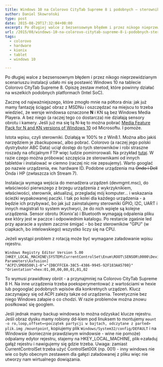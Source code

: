 ```yaml
---
title: Windows 10 na Colorovo CityTab Supreme 8 i podobnych – sterowniki
author: Daniel Skowroński
type: post
date: 2015-08-29T17:32:04+00:00
excerpt: Po długiej walce z bezsensownym błędem i przez nikogo nieprzewidzianym scenariuszu instalacji udało mi się postawić Windows 10 na tablecie Colorovo CityTab Supreme 8. Opiszę zestaw metod, które powinny działać na wszelkich podobnych platformach (Intel SoC).
url: /2015/08/windows-10-na-colorovo-citytab-supreme-8-i-podobnych-sterowniki/
tags:
  - colorovo
  - hardware
  - kionix
  - tablet
  - windows 10

---
```

Po długiej walce z bezsensownym błędem i przez nikogo nieprzewidzianym scenariuszu instalacji udało mi się postawić Windows 10 na tablecie Colorovo CityTab Supreme 8. Opiszę zestaw metod, które powinny działać na wszelkich podobnych platformach (Intel SoC).

Zacznę od najważniejszego, które zmogło mnie na półtora dnia: jak już mamy fantazję ściągać obraz z MSDNu i oszczędzać na miejscu to trzeba wiedzieć, że wersje windowsa oznaczone **N** i KN są bez Windows Media Playera. A bez niego (a raczej tego co dostarcza) nie działają sensory obrotu i kamery. Jeśli już ma się tą N-kę to można pobrać [Media Feature Pack for N and KN versions of Windows 10][1] od Microsoftu. I pomoże.

Istota wpisu, czyli sterowniki. Działają w 100% te z Win8.1. Można albo jakiś narzędziem je zbackupować, albo pobrać. Colorovo (a raczej jego polski dystrybutor ABC Data) uciął dostęp do tych sterowników i robi straszne roszady na oficjalnym FTP więc ludzie pomirrorowali. Na przykład [tutaj][2]. W razie czego można próbować szczęścia ze sterownikami od innych tabletów i instalować w ciemno (raczej nic nie zepsujemy). Warto googlać po nazwie urządzenia, ew. hardware ID. Podobne urządzenia ma <strike title="mój błąd - uwagę zwrócił Piotr Plenzler">Ondo i Dell</strike> Onda i HP (zwłaszcza ich Stream 7).

Instalacja wymaga wejścia do menadżera urządzeń (devmgmt.msc), do właściwości pierwszego z brzegu urządzenia z wykrzyknikiem, właściwości, sterownik, aktualizuj, przegladaj mój komputer... i wskazania ścieżki wypakowanej paczki. I tak po kolei dla każdego urządzenia - a będzie ich przybywać, bo jak już zainstalujemy sterowniki GPIO, I2C, UART i innych magistrali to system wychwyci, że do nich wpięte są kolejne urządzenia. Sensor obrotu (Kionix'a) i Bluetooth wymagają odpalenia pliku exe który jest w paczce i odpowiednim katalogu. Po restarcie zgaśnie led przy aparacie a system zacznie śmigać - bo bez sterowników "GPU" (w ciapkach, bo intelowskiego) wszystko liczy się na CPU.

Jeżeli wystąpi problem z rotacją może być wymagane załadowanie wpisu rejestru.

```reg
Windows Registry Editor Version 5.00
[HKEY_LOCAL_MACHINE\SYSTEM\CurrentControlSet\Enum\ROOT\SENSOR\0000\Device Parameters\kxfusion]
"ACPI\SMO8500\1-0"="{DBCFFCEA-38C5-4386-9945-92F183AA5700}"
"Orientation"=hex:01,00,00,00,01,01,02
```


To wymusi prawidłowy obrót - a przynajmniej na Colorovo CityTab Supreme 8 H. Na inne urządzenia trzeba poeksperymentować z wartościami w hexie lub pogooglać podobnych wpisów dla konkretnych urządzeń. Klucz zaczynajacy się od ACPI zależy takze od urządzenia. Teoretycznie bez niego Windows załapie o co chodzi. W razie problemów można znowu posiłkować się googlem.

Jeśli jednak mamy backup windowsa to można odzyskać klucze rejestru. Jeśli obraz dysku mamy robiony dd-kiem pod linuksem to montujemy `mount -o ro,loop,offset=<początek partycji w bajtach, odczytane z parted> plik.img /mountpoint`, kopiujemy plik `Windows/System32/config/DEFAULT` i na Windowsie (koniecznie prawdziwym windowsie - wine nie pomoże) odpalamy edytor rejestru, stajemy na HKEY\_LOCAL\_MACHINE, plik->załaduj gałąź rejestru i nawigujemy się gdzie trzeba. Uwaga: zamiast CurrentControlSet trzeba użyć ControlSet00X (np. 001) - inny windows nie wie co było obecnym zestawem dla gałęzi załadowanej z pliku więc nie utworzy nam wirtualnego dowiązania.

 [1]: https://www.microsoft.com/en-us/download/details.aspx?id=48231
 [2]: http://przeklej.org/file/download/6XKd9wxfRsV7lWPFoejk